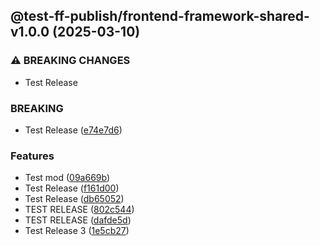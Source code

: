 ## @test-ff-publish/frontend-framework-shared-v1.0.0 (2025-03-10)

### ⚠ BREAKING CHANGES

* Test Release

### BREAKING

* Test Release ([e74e7d6](https://github.com/Jonas-Krahn/IAV-Frontend-Framework-Monorepo-2/commit/e74e7d6caaa7821cec09a8d1657b16585fc3b61c))

### Features

* Test mod ([09a669b](https://github.com/Jonas-Krahn/IAV-Frontend-Framework-Monorepo-2/commit/09a669b3f80040b4c1a76bb18b31e004c29b4392))
* Test Release ([f161d00](https://github.com/Jonas-Krahn/IAV-Frontend-Framework-Monorepo-2/commit/f161d00a21143e1746f0c3c11d13df0e38f02deb))
* Test Release ([db65052](https://github.com/Jonas-Krahn/IAV-Frontend-Framework-Monorepo-2/commit/db65052a5aa4386d678acb55e2d3235a32c06d6f))
* TEST RELEASE ([802c544](https://github.com/Jonas-Krahn/IAV-Frontend-Framework-Monorepo-2/commit/802c5440a1988605de402af6fd324a4a95fc6260))
* TEST RELEASE ([dafde5d](https://github.com/Jonas-Krahn/IAV-Frontend-Framework-Monorepo-2/commit/dafde5d0a6cc9e6544c526776a9c4c5f5ebd931f))
* Test Release 3 ([1e5cb27](https://github.com/Jonas-Krahn/IAV-Frontend-Framework-Monorepo-2/commit/1e5cb27dba91ef665b5053de9d436ebda80d4af5))
